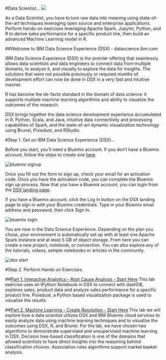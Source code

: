 #Data Scientist...
[<img src="https://github.com/ibmdataworks/datafirst/raw/master/datascientist/media/DSE2E.png">](https://github.com/ibmdataworks/datafirst/tree/master/datascientist)

As a Data Scientist, you have to turn raw data into meaning using state-of-the-art techniques leveraging open source and enterprise applications. Perform hands-on exercises leveraging Apache Spark, Jupyter, Python, and R to derive sales performance for a specific product line, then build an advanced Machine Learning model in R.

##Welcome to IBM Data Science Experience (DSX) - datascience.ibm.com

IBM Data Science Experience (DSX) is the premier offering that seamlessly allows data scientists and data engineers to connect data from multiple domains, to analyze it, and visually to explore the data for insights. The solutions that were not possible previously or required months of development effort can now be done in DSX in a very fast and intuitive manner.

R has become the de-facto standard in the domain of data science: it supports multiple machine learning algorithms and ability to visualize the outcomes of the research.

DSX brings together the data science development experience accumulated in R, Python, Scala, and Java, intuitive data connectivity and processing capabilities of Spark, and the state-of-art dynamic visualization technology using Brunel, Pixiedust, and RStudio.

#Step 1. Get on IBM Data Science Experience (DSX)...

Before you start, you’ll need a Bluemix account. If you don’t have a Bluemix account, follow the steps to create one [here]( https://console.ng.bluemix.net/registration/). 

![bluemix signup](https://github.com/ibmdataworks/datafirst/raw/master/datascientist/media/bluemixsignup1.png)

Once you fill out the form to sign up, check your email for an activation code. Once you have the activation code, you can complete the Bluemix sign up process. Now that you have a Bluemix account, you can login from the [DSX landing page]( http://datascience.ibm.com/).

If you have a Bluemix account, click the Log In button on the DSX landing page to sign in with your Bluemix credentials. Type in your Bluemix email address and password, then click Sign In.

![bluemix login](https://github.com/ibmdataworks/datafirst/raw/master/datascientist/media/bluemixsignup2.png)

You are now in the Data Science Experience. Depending on the plan you chose, your environment is automatically set up with at least one Apache Spark instance and at least 5 GB of object storage.
From here you can create a new project, notebook, or connection. You can also explore any of the tutorials, videos, sample notebooks or articles in the community.

![dsx start](https://github.com/ibmdataworks/datafirst/raw/master/datascientist/media/dsxStart.png)

#Step 2. Perform Hands on Exercises.

##[Part 1. Interactive Analytics - Root Cause Analysis - Start Here](https://github.com/ibmdataworks/datafirst/raw/master/datascientist/interactive-analytics/)
This lab exercise uses an IPython Notebook in DSX to connect with dashDB, explores sales, product data and analyze sales performance for a specific product line. Pixiedust, a Python based visualization package is used to visualize the results.

##[Part 2. Machine Learning - Create Resolution - Start Here](https://github.com/ibmdataworks/datafirst/raw/master/datascientist/machinelearning/)
This lab we will explore how a data scientist utilizes DSX and IBM Bluemix cloud services to easily analyze data using machine learning techniques and to visualize the outcomes using DSX, R, and Brunel. For the lab, we have chosen two algorithms to demonstrate supervised and unsupervised machine learning in DSX. Decision tree-based classification is one of the domains that allowed scientists to have direct insights into the reasoning behind classification choices. Association rules algorithms support market basket analysis.



